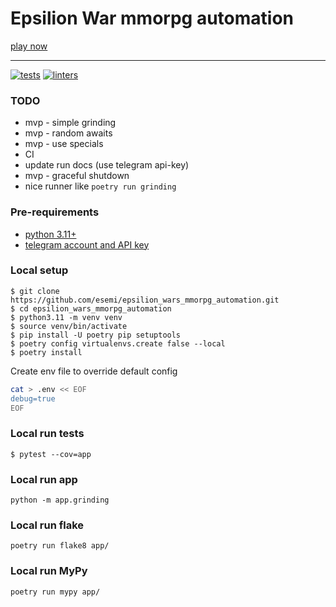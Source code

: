 # Epsilion War mmorpg automation
[play now](https://t.me/epsilionwarbot?start=ref-537453818)

---
[![tests](https://github.com/esemi/epsilion_wars_mmorpg_automation/actions/workflows/tests.yml/badge.svg?branch=master)](https://github.com/esemi/epsilion_wars_mmorpg_automation/actions/workflows/tests.yml)
[![linters](https://github.com/esemi/epsilion_wars_mmorpg_automation/actions/workflows/linters.yml/badge.svg?branch=master)](https://github.com/esemi/epsilion_wars_mmorpg_automation/actions/workflows/linters.yml)

### TODO
- mvp - simple grinding
- mvp - random awaits
- mvp - use specials
- CI
- update run docs (use telegram api-key)
- mvp - graceful shutdown
- nice runner like `poetry run grinding`


### Pre-requirements
- [python 3.11+](https://www.python.org/downloads/)
- [telegram account and API key](https://docs.telethon.dev/en/stable/basic/signing-in.html#signing-in)

### Local setup
```shell
$ git clone https://github.com/esemi/epsilion_wars_mmorpg_automation.git
$ cd epsilion_wars_mmorpg_automation
$ python3.11 -m venv venv
$ source venv/bin/activate
$ pip install -U poetry pip setuptools
$ poetry config virtualenvs.create false --local
$ poetry install
```

Create env file to override default config
```bash
cat > .env << EOF
debug=true
EOF
```

### Local run tests
```shell
$ pytest --cov=app
```

### Local run app
```
python -m app.grinding
```

### Local run flake
```
poetry run flake8 app/
```
### Local run MyPy
```
poetry run mypy app/
```
